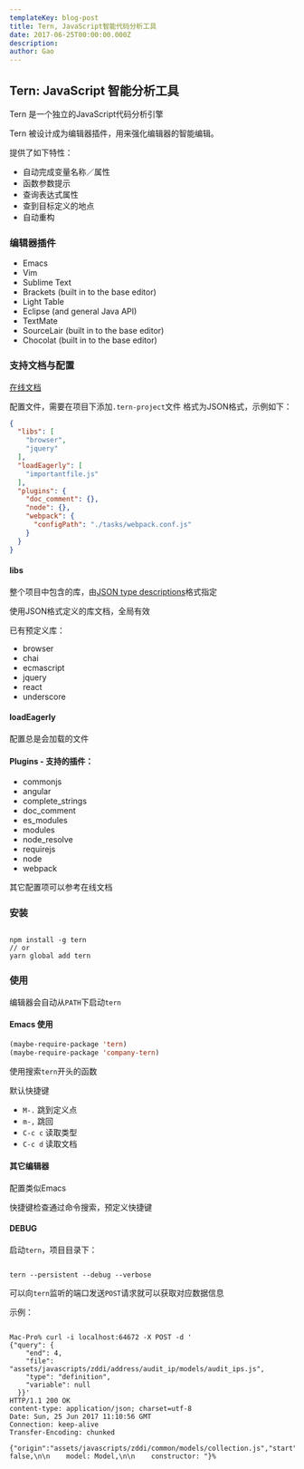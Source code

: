 ```yaml
---
templateKey: blog-post
title: Tern, JavaScript智能代码分析工具
date: 2017-06-25T00:00:00.000Z
description:
author: Gao
---
```

## Tern: JavaScript 智能分析工具

Tern 是一个独立的JavaScript代码分析引擎

Tern 被设计成为编辑器插件，用来强化编辑器的智能编辑。

提供了如下特性：

- 自动完成变量名称／属性
- 函数参数提示
- 查询表达式属性
- 查到目标定义的地点
- 自动重构

### 编辑器插件

- Emacs
- Vim
- Sublime Text
- Brackets (built in to the base editor)
- Light Table
- Eclipse (and general Java API)
- TextMate
- SourceLair (built in to the base editor)
- Chocolat (built in to the base editor)

### 支持文档与配置

[在线文档](http://ternjs.net/doc/manual.html)

配置文件，需要在项目下添加`.tern-project`文件
格式为JSON格式，示例如下：

```json
{
  "libs": [
    "browser",
    "jquery"
  ],
  "loadEagerly": [
    "importantfile.js"
  ],
  "plugins": {
    "doc_comment": {},
    "node": {},
    "webpack": {
      "configPath": "./tasks/webpack.conf.js"
    }
  }
}

```


#### libs

整个项目中包含的库，由[JSON type descriptions](http://ternjs.net/doc/manual.html#typedef)格式指定

使用JSON格式定义的库文档，全局有效

已有预定义库：
- browser
- chai
- ecmascript
- jquery
- react
- underscore

#### loadEagerly

配置总是会加载的文件

#### Plugins - 支持的插件：
- commonjs
- angular
- complete_strings
- doc_comment
- es_modules
- modules
- node_resolve
- requirejs
- node
- webpack

其它配置项可以参考在线文档

### 安装

```shell

npm install -g tern
// or
yarn global add tern

```

### 使用

编辑器会自动从`PATH`下启动`tern`

#### Emacs 使用
```lisp
(maybe-require-package 'tern)
(maybe-require-package 'company-tern)
```

使用搜索`tern`开头的函数

默认快捷键
- `M-.` 跳到定义点
- `m-,` 跳回
- `C-c c` 读取类型
- `C-c d` 读取文档

#### 其它编辑器

配置类似Emacs

快捷键检查通过命令搜索，预定义快捷键

#### DEBUG

启动`tern`，项目目录下：

```shell

tern --persistent --debug --verbose

```

可以向`tern`监听的端口发送`POST`请求就可以获取对应数据信息

示例：

```shell

Mac-Pro% curl -i localhost:64672 -X POST -d '
{"query": {
    "end": 4,
    "file": "assets/javascripts/zddi/address/audit_ip/models/audit_ips.js",
    "type": "definition",
    "variable": null
  }}'
HTTP/1.1 200 OK
content-type: application/json; charset=utf-8
Date: Sun, 25 Jun 2017 11:10:56 GMT
Connection: keep-alive
Transfer-Encoding: chunked

{"origin":"assets/javascripts/zddi/common/models/collection.js","start":361,"end":1130,"file":"assets/javascripts/zddi/common/models/collection.js","contextOffset":50,"context":"able: false,\n\n    model: Model,\n\n    constructor: "}%

```

